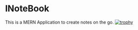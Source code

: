 # INoteBook
This is a MERN Application to create notes on the go.
[![trophy](https://github-profile-trophy.vercel.app/?username=Govindkm)](https://github.com/ryo-ma/github-profile-trophy)
